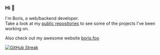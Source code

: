 ### Hi 👋

I'm Boris, a web/backend developer. <br>
Take a look at my [public repositories](https://github.com/borisnliscool?tab=repositories) to see some of the projects I've been working on.

Also check out my awesome website [boris.foo](https://boris.foo/)
<br>

[![GitHub Streak](https://streak-stats.demolab.com?user=borisnliscool&theme=highcontrast&background=30%2CE96443%2C904E95&border=FFFFFF&sideLabels=FFFFFF&dates=EFEFEF&stroke=FFFFFF77)](https://git.io/streak-stats)
